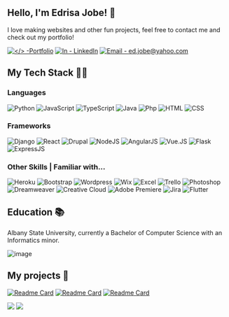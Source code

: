 ## Hello, I'm Edrisa Jobe! 👋
I love making websites and other fun projects, feel free to contact me and check out my portfolio!

[![</> -Portfolio](https://img.shields.io/badge/<%2F>-Portfolio-0099E5?style=for-the-badge)](https://www.edrisajobe.com)
[![In - LinkedIn](https://img.shields.io/badge/In-LinkedIn-3670A0?style=for-the-badge)](https://www.linkedin.com/in/edrisa-jobe-1305211b8/) 
[![Email - ed.jobe@yahoo.com](https://img.shields.io/badge/Email-ed.jobe%40yahoo.com-A100FF?style=for-the-badge)](https://www.yahoo.com)


## My Tech Stack 👨‍💻

### Languages
![Python](https://img.shields.io/badge/python-3670A0?style=for-the-badge&logo=python&logoColor=ffdd54) 
![JavaScript](https://img.shields.io/badge/JavaScript-F7DF1E?style=for-the-badge&logo=javascript&logoColor=black)
![TypeScript](https://img.shields.io/badge/TypeScript-%231572B6.svg?style=for-the-badge&logo=typescript&logoColor=white)
![Java](https://img.shields.io/badge/Java-ED8B00?style=for-the-badge&logo=java&logoColor=white)
![Php](https://img.shields.io/badge/PHP-777BB4?style=for-the-badge&logo=php&logoColor=white)
![HTML](https://img.shields.io/badge/html-%23E34F26.svg?style=for-the-badge&logo=html5&logoColor=white)
![CSS](https://img.shields.io/badge/css-%231572B6.svg?style=for-the-badge&logo=css3&logoColor=white)

### Frameworks
![Django](https://img.shields.io/badge/django-%23092E20.svg?style=for-the-badge&logo=django&logoColor=white)
![React](https://img.shields.io/badge/React-20232A?style=for-the-badge&logo=react&logoColor=61DAFB)
![Drupal](https://img.shields.io/badge/Drupal-0099E5?style=for-the-badge&logo=java&logoColor=white)
![NodeJS](https://img.shields.io/badge/Node.js-43853D?style=for-the-badge&logo=node.js&logoColor=white)
![AngularJS](https://img.shields.io/badge/Angular-DD0031?style=for-the-badge&logo=angular&logoColor=white)
![Vue.JS](https://img.shields.io/badge/Vue.js-35495E?style=for-the-badge&logo=vue.js&logoColor=4FC08D)
![Flask](https://img.shields.io/badge/Flask-000000?style=for-the-badge&logo=flask&logoColor=white)
![ExpressJS](https://img.shields.io/badge/Express.js-404D59?style=for-the-badge)

### Other Skills | Familiar with...
![Heroku](https://img.shields.io/badge/heroku-%23430098.svg?style=for-the-badge&logo=heroku&logoColor=white)
![Bootstrap](https://img.shields.io/badge/bootstrap-%23563D7C.svg?style=for-the-badge&logo=bootstrap&logoColor=white)
![Wordpress](https://img.shields.io/badge/Wordpress-21759B?style=for-the-badge&logo=wordpress&logoColor=white)
![Wix](https://img.shields.io/badge/Wix-000?style=for-the-badge&logo=wix&logoColor=white)
![Excel](https://img.shields.io/badge/Microsoft_Excel-217346?style=for-the-badge&logo=microsoft-excel&logoColor=white)
![Trello](https://img.shields.io/badge/Trello-0052CC?style=for-the-badge&logo=trello&logoColor=white)
![Photoshop](https://img.shields.io/badge/Photoshop-31A8FF?style=for-the-badge&logo=Adobe%20Photoshop&logoColor=white)
![Dreamweaver](https://img.shields.io/badge/Dreamweaver-072401?style=for-the-badge&logo=Adobe%20Dreamweaver&logoColor=white)
![Creative Cloud](https://img.shields.io/badge/Adobe%20Creative%20Cloud-DA1F26?style=for-the-badge&logo=Adobe%20Creative%20Cloud&logoColor=white)
![Adobe Premiere](https://img.shields.io/badge/Adobe%20Premiere%20Pro-9999FF?style=for-the-badge&logo=Adobe%20Premiere%20Pro&logoColor=white)
![Jira](https://img.shields.io/badge/Jira-0052CC?style=for-the-badge&logo=Jira&logoColor=white)
![Flutter](https://img.shields.io/badge/Flutter-02569B?style=for-the-badge&logo=flutter&logoColor=white)

## Education :books:
Albany State University, currently a Bachelor of Computer Science with an Informatics minor.

![image](https://media.licdn.com/dms/image/v2/C4E1BAQFrVu1T3NZMlg/company-background_10000/company-background_10000/0/1584400374545/university_at_albany_cover?e=2147483647&v=beta&t=XW1MDzZROGFjNnuWcNNy40U_oeuhVq6YnMy4uCNhyWI)

## My projects :open_file_folder:
[![Readme Card](https://github-readme-stats.vercel.app/api/pin/?username=edrisajobe&repo=covidcases)](https://github.com/EdrisaJobe/ezifie)
[![Readme Card](https://github-readme-stats.vercel.app/api/pin/?username=edrisajobe&repo=covidcases)](https://github.com/EdrisaJobe/klowdi)
[![Readme Card](https://github-readme-stats.vercel.app/api/pin/?username=edrisajobe&repo=covidcases)](https://github.com/EdrisaJobe/oneagenda)

![](https://raw.githubusercontent.com/edrisajobe/github-stats/master/generated/overview.svg#gh-dark-mode-only)
![](https://raw.githubusercontent.com/edrisajobe/github-stats/master/generated/overview.svg#gh-light-mode-only)

<!---
EdrisaJobe/EdrisaJobe is a ✨ special ✨ repository because its `README.md` (this file) appears on your GitHub profile.
You can click the Preview link to take a look at your changes.
--->
